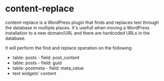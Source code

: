 # content-replace

content-replace is a WordPress plugin that finds and replaces text through the database in multiple places. It's usefull when moving a WordPress installation to a new domain/URL and there are hardcoded URLs in the database.

It will perform the find and replace operation on the following:

* table: posts - field: post_content
* table: posts - field: guid
* table: postmeta - field: meta_value
* text widgets' content
